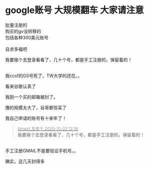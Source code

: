 # google账号 大规模翻车 大家请注意


批量注册的<br />
购买的gv没转移的<br />
包括各种300美元账号<br />
<br />
自求多福吧

我要挨个去登录看看了，几十个号，都是手工注册的，保留着的！<br />
<br />
<img src="static/image/smiley/default/mad.gif" smilieid="11" border="0" alt="" /><img src="static/image/smiley/default/mad.gif" smilieid="11" border="0" alt="" /><img src="static/image/smiley/default/mad.gif" smilieid="11" border="0" alt="" />

我ccsf的GS号死了，TW大学的还在。。

看来谷歌认真了

我刚一个买的邮箱被封了。<img id="aimg_IVvCb" onclick="zoom(this, this.src, 0, 0, 0)" class="zoom" src="https://tu.i3.pw/imgs/2020/10/9aa192782c31ec23.png" onmouseover="img_onmouseoverfunc(this)" onload="thumbImg(this)" border="0" alt="" />

撸的规模太大了，谷哥都惊呆了

我自己申请的账号有十来年了！<img id="aimg_PE9x8" onclick="zoom(this, this.src, 0, 0, 0)" class="zoom" src="https://cdn.jsdelivr.net/gh/hishis/forum-master/public/images/patch.gif" onmouseover="img_onmouseoverfunc(this)" onload="thumbImg(this)" border="0" alt="" />

<div class="quote"><blockquote><font size="2"><a href="https://www.hostloc.com/forum.php?mod=redirect&amp;goto=findpost&amp;pid=9335385&amp;ptid=757105" target="_blank"><font color="#999999">llmwxt 发表于 2020-10-22 12:18</font></a></font><br />
我要挨个去登录看看了，几十个号，都是手工注册的，保留着的！</blockquote></div><br />
手工注册GMAIL不是要验证手机号。。

确实，这几天封得多
